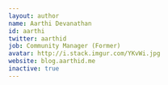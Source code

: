 ```yaml
---
layout: author
name: Aarthi Devanathan
id: aarthi
twitter: aarthid
job: Community Manager (Former)
avatar: http://i.stack.imgur.com/YKvWi.jpg
website: blog.aarthid.me
inactive: true
---
```

